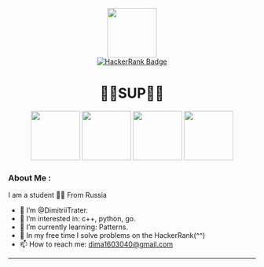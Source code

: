 <div id="header" align="center">
  <img src="https://media3.giphy.com/media/cmCEsJZHYBPels360q/giphy.gif?cid=ecf05e47pw4ususfdh5qxi14gkivh6djndj8qptku71x0c9x&rid=giphy.gif&ct=s" width="100"/>
  
</div>
<div id="badges" align="center">
  <a href="https://www.hackerrank.com/dima1603040">
    <img src="https://img.shields.io/badge/HackerRank-green?logo=HackerRank&logoColor=white&style=for-the-badge" alt="HackerRank Badge"/>
  </a>
  <br>
  <img src="https://komarev.com/ghpvc/?username=DimitriiTrater&style=flat-square&color=blue" alt=""/>
  <h1>🐱‍💻SUP🐱‍💻</h1>
</div>

<div align="center">
  <img src="https://media0.giphy.com/media/KzJkzjggfGN5Py6nkT/giphy.gif?cid=790b761111daa521860b4cab2add0e284348605f249536ef&rid=giphy.gif&ct=s" height=100 width=100/> 
  
  <img src="https://media1.giphy.com/media/kH1DBkPNyZPOk0BxrM/giphy.gif?cid=790b761144d09f9556723289fdea61d6bd8d1ce98ced600b&rid=giphy.gif&ct=s" height=100 width=100/> 
  
  <img src="https://media0.giphy.com/media/IdyAQJVN2kVPNUrojM/giphy.gif" height=100 width=100/> 
  
  <img src="https://media.giphy.com/media/LMt9638dO8dftAjtco/giphy.gif" height=100 width=100/> 
  
</div>


###  About Me :

I am  a student 🐱‍💻 From Russia
- 👋 I’m @DimitriiTrater.
- 👀 I’m interested in: c++, python, go.
- 🌱 I’m currently learning: Patterns.
- 💞️ In my free time I solve problems on the HackerRank(^^)
- 📫 How to reach me: dima1603040@gmail.com

---



<!---
DimitriiTrater/DimitriiTrater is a ✨ special ✨ repository because its `README.md` (this file) appears on your GitHub profile.
You can click the Preview link to take a look at your changes.
--->
